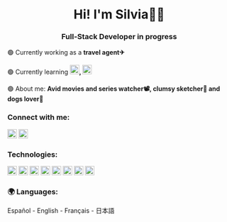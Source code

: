 <h1 align="center">Hi! I'm Silvia👩‍💻</h1>
<h3 align="center">Full-Stack Developer in progress</h3>


🟢 Currently working as a **travel agent✈**

🟢 Currently learning **<!--React--><a href="https://reactjs.org/" title="React" rel="nofollow"><img src="https://github.com/get-icon/geticon/raw/master/icons/react.svg" alt="React" width="21px" height="21px" style="max-width: 100%;"></a>, <!--Python--><a href="https://www.python.org/" title="Python" rel="nofollow"><img src="https://github.com/get-icon/geticon/raw/master/icons/python.svg" alt="Python" width="21px" height="21px" style="max-width: 100%;"></a>**

🟢 About me: **Avid movies and series watcher📽, clumsy sketcher🎨 and dogs lover🐶**

<h3 align="left">Connect with me:</h3>
<p align="left">
<!--LinkedIn-->
<a href="https://linkedin.com/in/silviatrz" title="LinkedIn" rel="nofollow"><img src="https://raw.githubusercontent.com/rahuldkjain/github-profile-readme-generator/master/src/images/icons/Social/linked-in-alt.svg" alt="LinkedIn" width="21px" height="21px" style="max-width: 100%;"></a>
<!--Twitter-->
<a href="https://twitter.com/silviatrz" title="Twitter" rel="nofollow"><img src="https://raw.githubusercontent.com/rahuldkjain/github-profile-readme-generator/master/src/images/icons/Social/twitter.svg" alt="Twitter" width="21px" height="21px" style="max-width: 100%;"></a>
<!--Dev.to-->
<!---
<a href="https://dev.to/silviatrz" title="Dev.to" rel="nofollow"><img src="https://cdn.jsdelivr.net/npm/simple-icons@3.0.1/icons/dev-dot-to.svg" alt="Dev.to" width="21px" height="21px" style="max-width: 100%;"></a>
--->
</p>


<h3 align="left">Technologies:</h3>
<p align="left">
<!--PLANTILLA-->
<!---
<a href="https://reactjs.org/" title="PLANTILLA" rel="nofollow"><img src="https://github.com/get-icon/geticon/raw/master/icons/TECNOLOGIA.svg" alt="TECNOLOGIA" width="21px" height="21px" style="max-width: 100%;"></a>
--->
<!--HTML5-->
<a href="https://www.w3.org/TR/html5/" title="HTML5" rel="nofollow"><img src="https://github.com/get-icon/geticon/raw/master/icons/html-5.svg" alt="HTML5" width="21px" height="21px" style="max-width: 100%;"></a>
<!--CSS3-->
<a href="https://www.w3.org/TR/CSS/" title="CSS3" rel="nofollow"><img src="https://github.com/get-icon/geticon/raw/master/icons/css-3.svg" alt="CSS3" width="21px" height="21px" style="max-width: 100%;"></a>
<!--Bootstrap-->
<a href="https://getbootstrap.com/" title="Bootstrap" rel="nofollow"><img src="https://github.com/get-icon/geticon/raw/master/icons/bootstrap.svg" alt="Bootstrap" width="21px" height="21px" style="max-width: 100%;"></a>
<!--GIT-->
<a href="https://git-scm.com/" title="Git" rel="nofollow"><img src="https://github.com/get-icon/geticon/raw/master/icons/git-icon.svg" alt="Git" width="21px" height="21px" style="max-width: 100%;"></a>
<!--JavaScript-->
 <a href="https://developer.mozilla.org/en-US/docs/Web/JavaScript" title="JavaScript" rel="nofollow"><img src="https://github.com/get-icon/geticon/raw/master/icons/javascript.svg" alt="JavaScript" width="21px" height="21px" style="max-width: 100%;"></a>
<!--React-->
<a href="https://reactjs.org/" title="React" rel="nofollow"><img src="https://github.com/get-icon/geticon/raw/master/icons/react.svg" alt="React" width="21px" height="21px" style="max-width: 100%;"></a>
<!--Flux-->
<!--API-->
<!--Python-->
<a href="https://www.python.org/" title="Python" rel="nofollow"><img src="https://github.com/get-icon/geticon/raw/master/icons/python.svg" alt="Python" width="21px" height="21px" style="max-width: 100%;"></a>
<!--Flask-->
<!--MySQL-->
<a href="https://dev.mysql.com/" title="MySQL" rel="nofollow"><img src="https://github.com/get-icon/geticon/raw/master/icons/mysql.svg" alt="MySQL" width="21px" height="21px" style="max-width: 100%;"></a>
<!--Oracle-->
<!--Java-->
<!---
<a href="https://www.java.com/" title="Java" rel="nofollow"><img src="https://github.com/get-icon/geticon/raw/master/icons/java.svg" alt="Java" width="21px" height="21px" style="max-width: 100%;"></a>
--->
<!--Android-->
<!--PHP-->
<!---
<a href="https://php.net/" title="PHP" rel="nofollow"><img src="https://github.com/get-icon/geticon/raw/master/icons/php.svg" alt="PHP" width="21px" height="21px" style="max-width: 100%;"></a>
--->

</p>

<h3 align="left">🌍 Languages:</h3>
 Español
 - English
 - Français
 - 日本語


